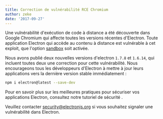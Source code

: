 ```yaml
---
title: Correction de vulnérabilité RCE Chromium
author: zeke
date: '2017-09-27'
---
```


Une vulnérabilité d'exécution de code à distance a été découverte dans Google Chromium qui affecte toutes les versions récentes d'Electron. Toute application Electron qui accède au contenu à distance est vulnérable à cet exploit, que l'option [sandbox](https://electronjs.org/docs/api/sandbox-option) soit activée.

Nous avons publié deux nouvelles versions d'electron `1.7.8` et `1.6.14`, qui incluent toutes deux une correction pour cette vulnérabilité. Nous encourageons tous les développeurs d'Electron à mettre à jour leurs applications vers la dernière version stable immédiatement :

```sh
npm i electron@latest --save-dev
```

Pour en savoir plus sur les meilleures pratiques pour sécuriser vos applications Electron, consultez notre tutoriel de sécurité [](https://electronjs.org/docs/tutorial/security).

Veuillez contacter security@electronjs.org si vous souhaitez signaler une vulnérabilité dans Electron.